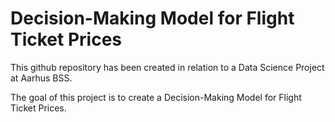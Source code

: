 # Decision-Making Model for Flight Ticket Prices
This github repository has been created in relation to a Data Science Project at Aarhus BSS.

The goal of this project is to create a Decision-Making Model for Flight Ticket Prices. 
